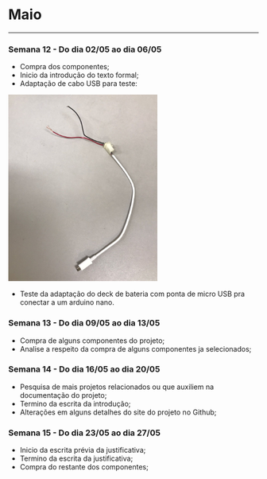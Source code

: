# Maio

---

### Semana 12 - Do dia 02/05 ao dia 06/05
- Compra dos componentes;
- Inicio da introdução do texto formal;
- Adaptação de cabo USB para teste:

 <img src="./imagens/USB_maio.jpeg" alt="USB_maio" width="300" height="375">
 
 - Teste da adaptação do deck de bateria com ponta de micro USB pra conectar a um arduino nano.
 
 ### Semana 13 - Do dia 09/05 ao dia 13/05
 - Compra de alguns componentes do projeto;
 - Analise a respeito da compra de alguns componentes ja selecionados;


### Semana 14 - Do dia 16/05 ao dia 20/05
- Pesquisa de mais projetos relacionados ou que auxiliem na documentação do projeto;
- Termino da escrita da introdução;
- Alterações em alguns detalhes do site do projeto no Github;

### Semana 15 - Do dia 23/05 ao dia 27/05
- Inicio da escrita prévia da justificativa;
- Termino da escrita da justificativa;
- Compra do restante dos componentes;

